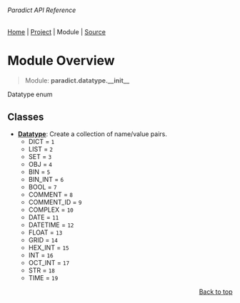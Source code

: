 ###### Paradict API Reference
[Home](/docs/api/README.md) | [Project](/README.md) | Module | [Source](/paradict/datatype/__init__.py)

# Module Overview
> Module: **paradict.datatype.\_\_init\_\_**

Datatype enum

## Classes
- [**Datatype**](/docs/api/modules/paradict/datatype/__init__/class-Datatype.md): Create a collection of name/value pairs.
    - DICT = `1`
    - LIST = `2`
    - SET = `3`
    - OBJ = `4`
    - BIN = `5`
    - BIN\_INT = `6`
    - BOOL = `7`
    - COMMENT = `8`
    - COMMENT\_ID = `9`
    - COMPLEX = `10`
    - DATE = `11`
    - DATETIME = `12`
    - FLOAT = `13`
    - GRID = `14`
    - HEX\_INT = `15`
    - INT = `16`
    - OCT\_INT = `17`
    - STR = `18`
    - TIME = `19`

<p align="right"><a href="#paradict-api-reference">Back to top</a></p>
